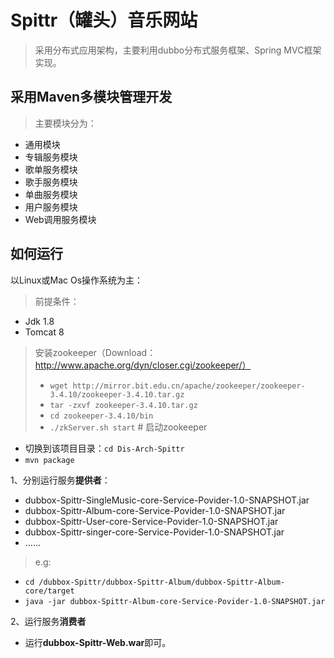 # Spittr（罐头）音乐网站
> 采用分布式应用架构，主要利用dubbo分布式服务框架、Spring MVC框架实现。
## 采用Maven多模块管理开发
> 主要模块分为：
* 通用模块 
* 专辑服务模块
* 歌单服务模块
* 歌手服务模块
* 单曲服务模块
* 用户服务模块
* Web调用服务模块

## 如何运行
以Linux或Mac Os操作系统为主：
> 前提条件：
* Jdk 1.8
* Tomcat 8
> 安装zookeeper（Download：http://www.apache.org/dyn/closer.cgi/zookeeper/）
> * `wget http://mirror.bit.edu.cn/apache/zookeeper/zookeeper-3.4.10/zookeeper-3.4.10.tar.gz`
> * `tar -zxvf zookeeper-3.4.10.tar.gz`
> * `cd zookeeper-3.4.10/bin`
> * `./zkServer.sh start` # 启动zookeeper

* 切换到该项目目录：`cd Dis-Arch-Spittr`
* `mvn package`

1、分别运行服务**提供者**：
* dubbox-Spittr-SingleMusic-core-Service-Povider-1.0-SNAPSHOT.jar
* dubbox-Spittr-Album-core-Service-Povider-1.0-SNAPSHOT.jar
* dubbox-Spittr-User-core-Service-Povider-1.0-SNAPSHOT.jar
* dubbox-Spittr-singer-core-Service-Povider-1.0-SNAPSHOT.jar
* ......
> e.g:
* `cd /dubbox-Spittr/dubbox-Spittr-Album/dubbox-Spittr-Album-core/target`
* `java -jar dubbox-Spittr-Album-core-Service-Povider-1.0-SNAPSHOT.jar`

2、运行服务**消费者**
* 运行**dubbox-Spittr-Web.war**即可。





